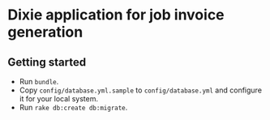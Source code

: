 # Dixie application for job invoice generation

## Getting started

- Run `bundle`.
- Copy `config/database.yml.sample` to `config/database.yml` and configure it for your local system.
- Run `rake db:create db:migrate`.
